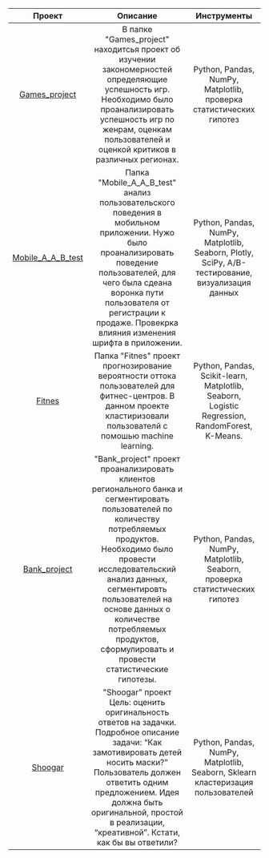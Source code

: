 | Проект | Описание | Инструменты |
| :--------------------: | :---------------------: |:---------------------------:|
| [Games_project](https://github.com/lemytskikh/My-projects/tree/OSN/Games_project) | В папке "Games_project" находитсья проект об изучении закономерностей определяющие успешность игр. Необходимо было проанализировать успешность игр по женрам, оценкам пользователей и оценкой критиков в различных регионах. | Python, Pandas, NumPy, Matplotlib, проверка статистических гипотез |
|[Mobile_A_A_B_test](https://github.com/lemytskikh/My-projects/tree/OSN/Mobile_A_A_B_test) | Папка "Mobile_A_A_B_test" анализ пользовательского поведения в мобильном приложении. Нужо было проанализировать поведение пользователей, для чего была сдеана воронка пути пользователя от регистрации к продаже. Провекрка влияния изменения шрифта в приложении.  | Python, Pandas, NumPy, Matplotlib, Seaborn, Plotly, SciPy, A/B-тестирование, визуализация данных |
|[Fitnes](https://github.com/lemytskikh/My-projects/tree/OSN/Fitnes) |Папка "Fitnes" проект прогнозирование вероятности оттока пользователей для фитнес-центров. В данном проекте кластиризовали пользователй с помошью machine learning.   | Python, Pandas, Scikit-learn, Matplotlib, Seaborn, Logistic Regression, RandomForest, K-Means. |
| [Bank_project](https://github.com/lemytskikh/My-projects/blob/OSN/Banks_project.ipynb) | "Bank_project" проект проанализировать клиентов регионального банка и сегментировать пользователей по количеству потребляемых продуктов. Необходимо было провести исследовательский анализ данных, сегментировть пользователей на основе данных о количестве потребляемых продуктов, сформулировать и провести статистические гипотезы. | Python, Pandas, NumPy, Matplotlib, Seaborn, проверка статистических гипотез |
| [Shoogar](https://github.com/lemytskikh/My-projects/blob/OSN/Shoogar.ipynb) | "Shoogar" проект Цель: оценить оригинальность ответов на задачки. Подробное описание задачи: “Как замотивировать детей носить маски?” Пользователь должен ответить одним предложением. Идея должна быть оригинальной, простой в реализации, “креативной”. Кстати, как бы вы ответили? | Python, Pandas, NumPy, Matplotlib, Seaborn, Sklearn кластеризация пользователей|
